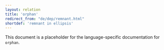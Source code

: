 ```yaml
---
layout: relation
title: 'orphan'
redirect_from: "de/dep/remnant.html"
shortdef: 'remnant in ellipsis'
---
```


This document is a placeholder for the language-specific documentation
for `orphan`.

